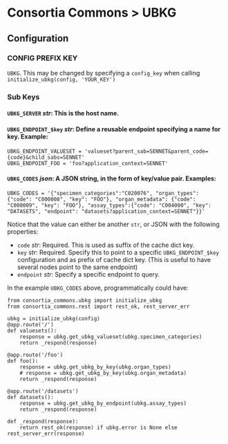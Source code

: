 # Consortia Commons > UBKG

## Configuration

### CONFIG PREFIX KEY
`UBKG`. This may be changed by specifying a `config_key` when calling `initialize_ubkg(config, 'YOUR_KEY')`

### Sub Keys
#### `UBKG_SERVER` *str*: This is the host name.
#### `UBKG_ENDPOINT_$key` *str*: Define a reusable endpoint specifying a name for key. Example:
```
UBKG_ENDPOINT_VALUESET = 'valueset?parent_sab=SENNET&parent_code={code}&child_sabs=SENNET'
UBKG_ENDPOINT_FOO = 'foo?application_context=SENNET'
```
#### `UBKG_CODES` *json*: A JSON string, in the form of key/value pair. Examples:
```
UBKG_CODES = '{"specimen_categories":"C020076", "organ_types": {"code": "C000008", "key": "FOO"}, "organ_metadata": {"code": "C000009", "key": "FOO"}, "assay_types":{"code": "C004000", "key": "DATASETS", "endpoint": "datasets?application_context=SENNET"}}'
```
Notice that the value can either be another `str`, or JSON with the following properties:
- `code` *str*: Required. This is used as suffix of the cache dict key.
- `key` *str*: Required. Specify this to point to a specific `UBKG_ENDPOINT_$key` configuration and as prefix of cache dict key. (This is useful to have several nodes point to the same endpoint)
- `endpoint` *str*: Specify a specific endpoint to query. 

In the example `UBKG_CODES` above, programmatically could have:
```
from consortia_commons.ubkg import initialize_ubkg
from consortia_commons.rest import rest_ok, rest_server_err

ubkg = initialize_ubkg(config)
@app.route('/')
def valuesets():
    response = ubkg.get_ubkg_valueset(ubkg.specimen_categories)
    return _respond(response)
    
@app.route('/foo')
def foo():
    response = ubkg.get_ubkg_by_key(ubkg.organ_types)
    # response = ubkg.get_ubkg_by_key(ubkg.organ_metadata)
    return _respond(response)
 
@app.route('/datasets')
def datasets():
    response = ubkg.get_ubkg_by_endpoint(ubkg.assay_types)
    return _respond(response)

def _respond(response):
    return rest_ok(response) if ubkg.error is None else rest_server_err(response) 
```